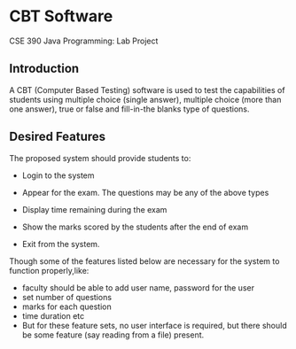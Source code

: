 # CBT Software

CSE 390 Java Programming: Lab Project

## Introduction

A CBT (Computer Based Testing) software is used to test the capabilities of students using multiple choice (single answer), multiple choice (more than one answer), true or false and fill-in-the blanks type of questions.

## Desired Features

The proposed system should provide students to:

- Login to the system

- Appear for the exam. The questions may be any of the above types
- Display time remaining during the exam
- Show the marks scored by the students after the end of exam
- Exit from the system.

Though some of the features listed below are necessary for the system to function properly,like:

- faculty should be able to add user name, password for the user
- set number of questions
- marks for each question
- time duration etc
- But for these feature sets, no user interface is required, but there should be some feature (say reading from a file) present.
